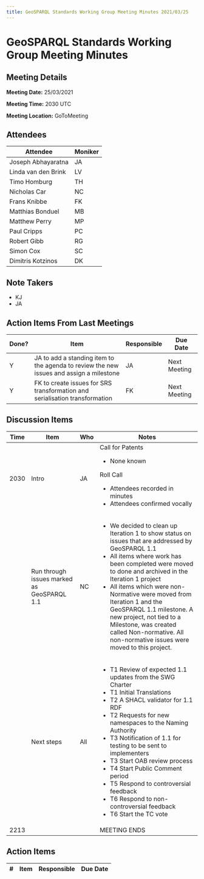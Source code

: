 ```yaml
---
title: GeoSPARQL Standards Working Group Meeting Minutes 2021/03/25
---
```

# GeoSPARQL Standards Working Group Meeting Minutes
## Meeting Details
**Meeting Date:** 25/03/2021

**Meeting Time:** 2030 UTC

**Meeting Location:** GoToMeeting  

## Attendees

| Attendee | Moniker |
| ---- | ---- |
| Joseph Abhayaratna | JA |
| Linda van den Brink | LV |
| Timo Homburg | TH |
| Nicholas Car | NC |
| Frans Knibbe | FK |
| Matthias Bonduel | MB |
| Matthew Perry | MP |
| Paul Cripps | PC |
| Robert Gibb | RG |
| Simon Cox | SC |
| Dimitris Kotzinos | DK |


## Note Takers
- KJ
- JA

## Action Items From Last Meetings

| Done? | Item | Responsible | Due Date |
| ---- | ---- | ---- | --- |
| Y | JA to add a standing item to the agenda to review the new issues and assign a milestone | JA | Next Meeting |
| Y | FK to create issues for SRS transformation and serialisation transformation | FK | Next Meeting |

## Discussion Items

| Time | Item | Who | Notes |
| ---- | ---- | ---- | ---- |
| 2030 | Intro | JA | Call for Patents<ul><li>None known</li></ul>Roll Call<ul><li>Attendees recorded in minutes</li><li>Attendees confirmed vocally</li></ul> |
<br/> | Run through issues marked as GeoSPARQL 1.1 | NC | <ul><li>We decided to clean up Iteration 1 to show status on issues that are addressed by GeoSPARQL 1.1</li><li>All items where work has been completed were moved to done and archived in the Iteration 1 project</li><li>All items which were non-Normative were moved from Iteration 1 and the GeoSPARQL 1.1 milestone. A new project, not tied to a Milestone, was created called Non-normative. All non-normative issues were moved to this project.</li></ul> |
| <br/> | Next steps | All | <ul><li> T1 Review of expected 1.1 updates from the SWG Charter</li><li> T1 Initial Translations</li><li> T2 A SHACL validator for 1.1 RDF</li><li> T2 Requests for new namespaces to the Naming Authority</li><li> T3 Notification of 1.1 for testing to be sent to implementers</li><li> T3 Start OAB review process</li><li> T4 Start Public Comment period</li><li> T5 Respond to controversial feedback</li><li> T6 Respond to non-controversial feedback</li><li> T6 Start the TC vote</li></ul> |
| 2213 | | | MEETING ENDS |

## Action Items

| \# | Item | Responsible | Due Date |
| ---- | ---- | ---- | ---- |
